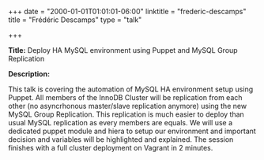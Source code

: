 +++
date = "2000-01-01T01:01:01-06:00"
linktitle = "frederic-descamps"
title = "Frédéric Descamps"
type = "talk"

+++

<div class="span-15  ">
  <div class="span-15  last ">
  <p><strong>Title:</strong>
Deploy HA MySQL environment using Puppet and MySQL Group Replication
</p>

<p><strong>Description:</strong></p>
This talk is covering the automation of MySQL HA environment setup using Puppet. All members of the InnoDB Cluster will be replication from each other (no asyncrhonous master/slave replication anymore) using the new MySQL Group Replication. This replication is much easier to deploy than usual MySQL replication as every members are equals. We will use a dedicated puppet module and hiera to setup our environment and important decision and variables will be highlighted and explained. The session finishes with a full cluster deployment on Vagrant in 2 minutes.
<p>
</p>
<p>

  </div>
</div>

